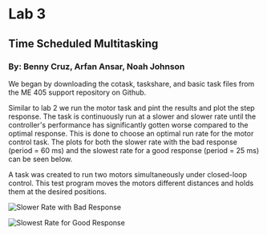 # Lab 3

## Time Scheduled Multitasking

### By: Benny Cruz, Arfan Ansar, Noah Johnson

We began by downloading the cotask, taskshare, and basic task files
from the ME 405 support repository on Github.

Similar to lab 2 we run the motor task and pint the results and
plot the step response. The task is continuously run at a slower 
and slower rate until the controller's performance has significantly
gotten worse compared to the optimal response. This is done to choose
an optimal run rate for the motor control task. The plots for both
the slower rate with the bad response (period = 60 ms) and the slowest rate for a 
good response (period = 25 ms) can be seen below.

A task was created to run two motors simultaneously under closed-loop
control. This test program moves the motors different distances and holds
them at the desired positions.

![Slower Rate with Bad Response](https://user-images.githubusercontent.com/123694704/219268876-45f0ce7a-a916-47ad-aac4-bf969f6a9482.png)

![Slowest Rate for Good Response](https://user-images.githubusercontent.com/123694704/219268935-c93f4b3b-67dd-4689-9a36-fa8834603b16.png)

